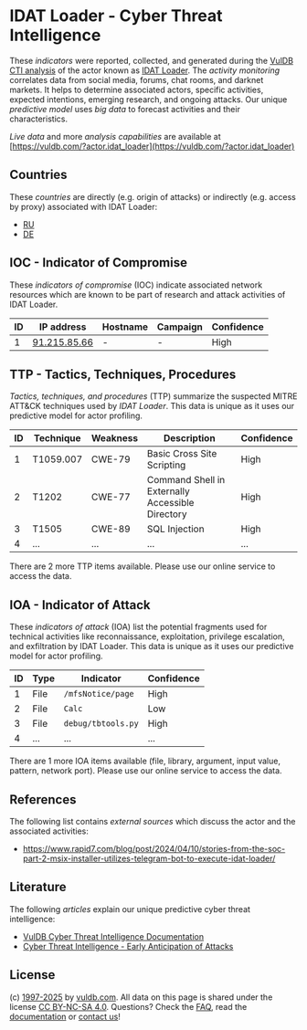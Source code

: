 # IDAT Loader - Cyber Threat Intelligence

These _indicators_ were reported, collected, and generated during the [VulDB CTI analysis](https://vuldb.com/?kb.cti) of the actor known as [IDAT Loader](https://vuldb.com/?actor.idat_loader). The _activity monitoring_ correlates data from social media, forums, chat rooms, and darknet markets. It helps to determine associated actors, specific activities, expected intentions, emerging research, and ongoing attacks. Our unique _predictive model_ uses _big data_ to forecast activities and their characteristics.

_Live data_ and more _analysis capabilities_ are available at [https://vuldb.com/?actor.idat_loader](https://vuldb.com/?actor.idat_loader)

## Countries

These _countries_ are directly (e.g. origin of attacks) or indirectly (e.g. access by proxy) associated with IDAT Loader:

* [RU](https://vuldb.com/?country.ru)
* [DE](https://vuldb.com/?country.de)

## IOC - Indicator of Compromise

These _indicators of compromise_ (IOC) indicate associated network resources which are known to be part of research and attack activities of IDAT Loader.

ID | IP address | Hostname | Campaign | Confidence
-- | ---------- | -------- | -------- | ----------
1 | [91.215.85.66](https://vuldb.com/?ip.91.215.85.66) | - | - | High

## TTP - Tactics, Techniques, Procedures

_Tactics, techniques, and procedures_ (TTP) summarize the suspected MITRE ATT&CK techniques used by _IDAT Loader_. This data is unique as it uses our predictive model for actor profiling.

ID | Technique | Weakness | Description | Confidence
-- | --------- | -------- | ----------- | ----------
1 | T1059.007 | CWE-79 | Basic Cross Site Scripting | High
2 | T1202 | CWE-77 | Command Shell in Externally Accessible Directory | High
3 | T1505 | CWE-89 | SQL Injection | High
4 | ... | ... | ... | ...

There are 2 more TTP items available. Please use our online service to access the data.

## IOA - Indicator of Attack

These _indicators of attack_ (IOA) list the potential fragments used for technical activities like reconnaissance, exploitation, privilege escalation, and exfiltration by IDAT Loader. This data is unique as it uses our predictive model for actor profiling.

ID | Type | Indicator | Confidence
-- | ---- | --------- | ----------
1 | File | `/mfsNotice/page` | High
2 | File | `Calc` | Low
3 | File | `debug/tbtools.py` | High
4 | ... | ... | ...

There are 1 more IOA items available (file, library, argument, input value, pattern, network port). Please use our online service to access the data.

## References

The following list contains _external sources_ which discuss the actor and the associated activities:

* https://www.rapid7.com/blog/post/2024/04/10/stories-from-the-soc-part-2-msix-installer-utilizes-telegram-bot-to-execute-idat-loader/

## Literature

The following _articles_ explain our unique predictive cyber threat intelligence:

* [VulDB Cyber Threat Intelligence Documentation](https://vuldb.com/?kb.cti)
* [Cyber Threat Intelligence - Early Anticipation of Attacks](https://www.scip.ch/en/?labs.20201022)

## License

(c) [1997-2025](https://vuldb.com/?kb.changelog) by [vuldb.com](https://vuldb.com/?kb.about). All data on this page is shared under the license [CC BY-NC-SA 4.0](https://creativecommons.org/licenses/by-nc-sa/4.0/). Questions? Check the [FAQ](https://vuldb.com/?kb.faq), read the [documentation](https://vuldb.com/?kb) or [contact us](https://vuldb.com/?contact)!
